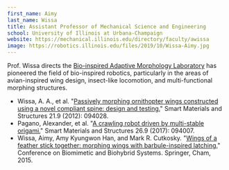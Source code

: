 ```yaml
---
first_name: Aimy
last_name: Wissa
title: Assistant Professor of Mechanical Science and Engineering
school: University of Illinois at Urbana-Champaign
website: https://mechanical.illinois.edu/directory/faculty/awissa
image: https://robotics.illinois.edu/files/2019/10/Wissa-Aimy.jpg
---
```

Prof. Wissa directs the [Bio-inspired Adaptive Morphology Laboratory](https://bamlab.mechse.illinois.edu/) has pioneered the field of bio-inspired robotics, particularly in the areas of avian-inspired wing design, insect-like locomotion, and multi-functional morphing structures.
* Wissa, A. A., et al. "[Passively morphing ornithopter wings constructed using a novel compliant spine: design and testing.](https://iopscience.iop.org/article/10.1088/0964-1726/21/9/094028/meta)" Smart Materials and Structures 21.9 (2012): 094028.
* Pagano, Alexander, et al. "[A crawling robot driven by multi-stable origami.](https://iopscience.iop.org/article/10.1088/1361-665X/aa721e/meta)" Smart Materials and Structures 26.9 (2017): 094007.
* Wissa, Aimy, Amy Kyungwon Han, and Mark R. Cutkosky. "[Wings of a feather stick together: morphing wings with barbule-inspired latching.](https://link.springer.com/chapter/10.1007/978-3-319-22979-9_13)" Conference on Biomimetic and Biohybrid Systems. Springer, Cham, 2015.